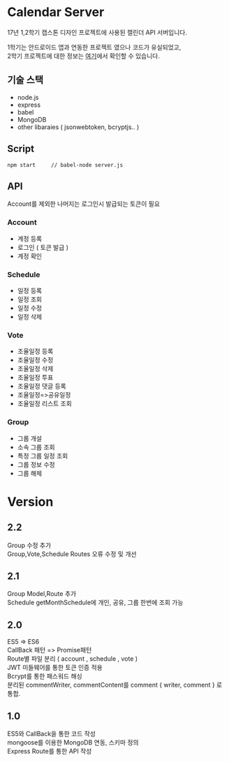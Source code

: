 # Calendar Server

17년 1,2학기 캡스톤 디자인 프로젝트에 사용된 캘린더 API 서버입니다.  

1학기는 안드로이드 앱과 연동한 프로젝트 였으나 코드가 유실되었고,  
2학기 프로젝트에 대한 정보는 [여기](https://github.com/Normaltic/calendar-project)에서 확인할 수 있습니다.

## 기술 스택
- node.js
- express
- babel
- MongoDB
- other libaraies ( jsonwebtoken, bcryptjs.. )
## Script
    npm start     // babel-node server.js
## API
Account를 제외한 나머지는 로그인시 발급되는 토큰이 필요

### Account
* 계정 등록
* 로그인 ( 토큰 발급 )
* 계정 확인

### Schedule 
* 일정 등록
* 일정 조회
* 일정 수정
* 일정 삭제

### Vote 
* 조율일정 등록
* 조율일정 수정
* 조율일정 삭제
* 조율일정 투표
* 조율일정 댓글 등록
* 조율일정=>공유일정
* 조율일정 리스트 조회

### Group 
* 그룹 개설
* 소속 그룹 조회
* 특정 그룹 일정 조회
* 그룹 정보 수정
* 그룹 해체

# Version

## 2.2
Group 수정 추가  
Group,Vote,Schedule Routes 오류 수정 및 개선  

## 2.1
Group Model,Route 추가  
Schedule getMonthSchedule에 개인, 공유, 그룹 한번에 조회 가능  

## 2.0
ES5 => ES6  
CallBack 패턴 => Promise패턴  
Route별 파일 분리 ( account , schedule , vote )  
JWT 미들웨어를 통한 토큰 인증 적용  
Bcrypt를 통한 패스워드 해싱  
분리된 commentWriter, commentContent를 comment { writer, comment } 로 통합.

## 1.0
ES5와 CallBack을 통한 코드 작성  
mongoose를 이용한 MongoDB 연동, 스키마 정의  
Express Route를 통한 API 작성
